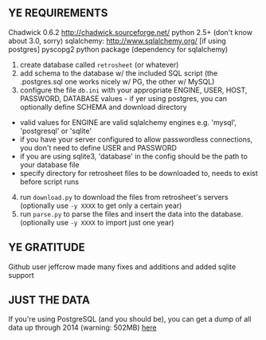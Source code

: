 YE REQUIREMENTS
-
Chadwick 0.6.2 http://chadwick.sourceforge.net/
python 2.5+ (don't know about 3.0, sorry)
sqlalchemy: http://www.sqlalchemy.org/
[if using postgres] pyscopg2 python package (dependency for sqlalchemy)

1. create database called <code>retrosheet</code> (or whatever)
2. add schema to the database w/ the included SQL script (the .postgres.sql one works nicely w/ PG, the other w/ MySQL)
3. configure the file <code>db.ini</code> with your appropriate ENGINE, USER, HOST, PASSWORD, DATABASE values - if yer using postgres, you can optionally define SCHEMA and download directory
 * valid values for ENGINE are valid sqlalchemy engines e.g. 'mysql', 'postgresql' or 'sqlite'
 * if you have your server configured to allow passwordless connections, you don't need to define USER and PASSWORD
 * if you are using sqlite3, 'database' in the config should be the path to your database file
 * specify directory for retrosheet files to be downloaded to, needs to exist before script runs
4. run <code>download.py</code> to download the files from retrosheet's servers (optionally use <code>-y XXXX</code> to get only a certain year)
5. run <code>parse.py</code> to parse the files and insert the data into the database. (optionally use <code>-y XXXX</code> to import just one year)

YE GRATITUDE
-
Github user jeffcrow made many fixes and additions and added sqlite support

JUST THE DATA
-
If you're using PostgreSQL (and you should be), you can get a dump of all data up through 2014 (warning: 502MB) [here](https://www.dropbox.com/s/03c3zyk91c2yfuw/retrosheet.sql.gz
)
